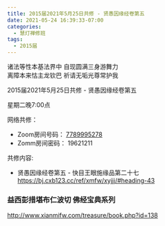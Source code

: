 ```yaml
---
title: 2015届2021年5月25日共修 - 贤愚因缘经卷第五
date: 2021-05-24 16:39:33-07:00
categories:
  - 慧灯禅修班
tags:
  - 2015届
---
```

诸法等性本基法界中 自现圆满三身游舞力  
离障本来怙主龙钦巴 祈请无垢光尊常护我  

2015届2021年5月25日共修 - 贤愚因缘经卷第五

星期二晚7:00点

网络共修：
- Zoom房间号码： [7789995278](https://us02web.zoom.us/j/7789995278?pwd=VjZmbWJFY2k2K0E5RVB2cTNIQmhqUT09)
- Zomm房间密码： 19621211

共修内容: 

* 贤愚因缘经卷第五 - 快目王眼施缘品第二十七
  <https://bj.cxb123.cc/ref/xmfw/xyjjj/#heading-43>

 
### 益西彭措堪布仁波切 佛经宝典系列
<http://www.xianmifw.com/treasure/book.php?id=138>

